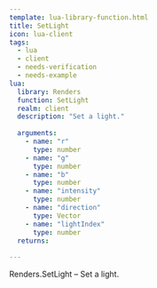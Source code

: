 ```yaml
---
template: lua-library-function.html
title: SetLight
icon: lua-client
tags:
  - lua
  - client
  - needs-verification
  - needs-example
lua:
  library: Renders
  function: SetLight
  realm: client
  description: "Set a light."
  
  arguments:
    - name: "r"
      type: number
    - name: "g"
      type: number
    - name: "b"
      type: number
    - name: "intensity"
      type: number
    - name: "direction"
      type: Vector
    - name: "lightIndex"
      type: number
  returns:
    
---
```


<div class="lua__search__keywords">
Renders.SetLight &#x2013; Set a light.
</div>
